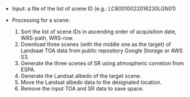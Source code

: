 * Input: a file of the list of scene ID (e.g.: LC80010022016230LGN01)

* Processing for a scene:

    1. Sort the list of scene IDs in ascending order of acquisition date, WRS-path, WRS-row.
    2. Download three scenes (with the middle one as the target) of Landsaat TOA data from public repository Google Storage or AWS S3.
    3. Generate the three scenes of SR using atmospheric corretion from ESPA.
    4. Generate the Landsat albedo of the target scene. 
    5. Move the Landsat albedo data to the designated location. 
    6. Remove the input TOA and SR data to save space. 